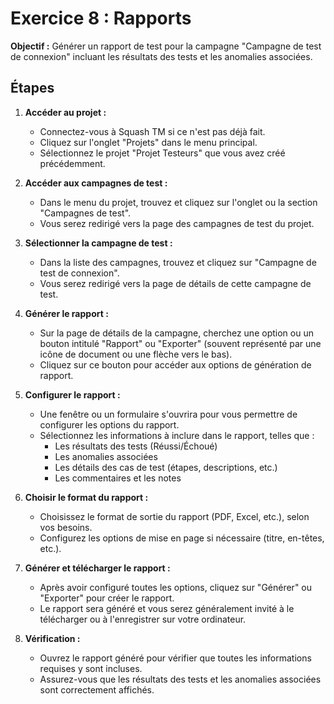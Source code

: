 # Exercice 8 : Rapports

**Objectif :**
Générer un rapport de test pour la campagne "Campagne de test de connexion" incluant les résultats des tests et les anomalies associées.

## Étapes

1. **Accéder au projet :**
   - Connectez-vous à Squash TM si ce n'est pas déjà fait.
   - Cliquez sur l'onglet "Projets" dans le menu principal.
   - Sélectionnez le projet "Projet Testeurs" que vous avez créé précédemment.

2. **Accéder aux campagnes de test :**
   - Dans le menu du projet, trouvez et cliquez sur l'onglet ou la section "Campagnes de test".
   - Vous serez redirigé vers la page des campagnes de test du projet.

3. **Sélectionner la campagne de test :**
   - Dans la liste des campagnes, trouvez et cliquez sur "Campagne de test de connexion".
   - Vous serez redirigé vers la page de détails de cette campagne de test.

4. **Générer le rapport :**
   - Sur la page de détails de la campagne, cherchez une option ou un bouton intitulé "Rapport" ou "Exporter" (souvent représenté par une icône de document ou une flèche vers le bas).
   - Cliquez sur ce bouton pour accéder aux options de génération de rapport.

5. **Configurer le rapport :**
   - Une fenêtre ou un formulaire s'ouvrira pour vous permettre de configurer les options du rapport.
   - Sélectionnez les informations à inclure dans le rapport, telles que :
     - Les résultats des tests (Réussi/Échoué)
     - Les anomalies associées
     - Les détails des cas de test (étapes, descriptions, etc.)
     - Les commentaires et les notes

6. **Choisir le format du rapport :**
   - Choisissez le format de sortie du rapport (PDF, Excel, etc.), selon vos besoins.
   - Configurez les options de mise en page si nécessaire (titre, en-têtes, etc.).

7. **Générer et télécharger le rapport :**
   - Après avoir configuré toutes les options, cliquez sur "Générer" ou "Exporter" pour créer le rapport.
   - Le rapport sera généré et vous serez généralement invité à le télécharger ou à l'enregistrer sur votre ordinateur.

8. **Vérification :**
   - Ouvrez le rapport généré pour vérifier que toutes les informations requises y sont incluses.
   - Assurez-vous que les résultats des tests et les anomalies associées sont correctement affichés.
